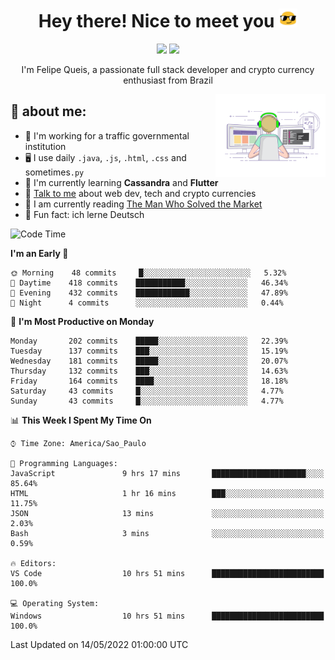 
<h1 align="center">Hey there! Nice to meet you <img src="assets/sunglasses.gif" width="30"/></h1>

<p align="center">
  <a href="https://www.linkedin.com/in/fqueis"><img src="https://img.shields.io/badge/-LinkedIn-blue?style=flat&logo=Linkedin&logoColor=white" /></a>
  <a href="mailto:fqueis@gmail.com"><img src="https://img.shields.io/badge/-Gmail-c14438?style=flat&logo=Gmail&logoColor=white" /></a>
</p>

<p align="center">I'm Felipe Queis, a passionate full stack developer and crypto currency enthusiast from Brazil</p>

<img width="35%" align="right" alt="fqueis" src="assets/profile.gif" /></p>

## 🤵 about me:

- 🏢 I'm working for a traffic governmental institution
- 🖥️ I use daily `.java`, `.js`, `.html`, `.css` and sometimes`.py`
- 🌱 I'm currently learning **Cassandra** and **Flutter**
- 💬 [Talk to me](https://github.com/fqueis/fqueis/discussions) about web dev, tech and crypto currencies
- 📖 I am currently reading [The Man Who Solved the Market](https://amzn.com/073521798X)
- 💭 Fun fact: ich lerne Deutsch

<!--START_SECTION:waka-->
![Code Time](http://img.shields.io/badge/Code%20Time-0%20secs-blue)

**I'm an Early 🐤** 

```text
🌞 Morning    48 commits     █░░░░░░░░░░░░░░░░░░░░░░░░   5.32% 
🌆 Daytime    418 commits    ███████████░░░░░░░░░░░░░░   46.34% 
🌃 Evening    432 commits    ████████████░░░░░░░░░░░░░   47.89% 
🌙 Night      4 commits      ░░░░░░░░░░░░░░░░░░░░░░░░░   0.44%

```
📅 **I'm Most Productive on Monday** 

```text
Monday       202 commits    █████░░░░░░░░░░░░░░░░░░░░   22.39% 
Tuesday      137 commits    ███░░░░░░░░░░░░░░░░░░░░░░   15.19% 
Wednesday    181 commits    █████░░░░░░░░░░░░░░░░░░░░   20.07% 
Thursday     132 commits    ███░░░░░░░░░░░░░░░░░░░░░░   14.63% 
Friday       164 commits    ████░░░░░░░░░░░░░░░░░░░░░   18.18% 
Saturday     43 commits     █░░░░░░░░░░░░░░░░░░░░░░░░   4.77% 
Sunday       43 commits     █░░░░░░░░░░░░░░░░░░░░░░░░   4.77%

```


📊 **This Week I Spent My Time On** 

```text
⌚︎ Time Zone: America/Sao_Paulo

💬 Programming Languages: 
JavaScript               9 hrs 17 mins       █████████████████████░░░░   85.64% 
HTML                     1 hr 16 mins        ███░░░░░░░░░░░░░░░░░░░░░░   11.75% 
JSON                     13 mins             ░░░░░░░░░░░░░░░░░░░░░░░░░   2.03% 
Bash                     3 mins              ░░░░░░░░░░░░░░░░░░░░░░░░░   0.59%

🔥 Editors: 
VS Code                  10 hrs 51 mins      █████████████████████████   100.0%

💻 Operating System: 
Windows                  10 hrs 51 mins      █████████████████████████   100.0%

```


 Last Updated on 14/05/2022 01:00:00 UTC
<!--END_SECTION:waka-->
